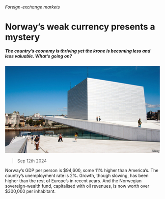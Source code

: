 ###### Foreign-exchange markets

# Norway’s weak currency presents a mystery 

##### The country’s economy is thriving yet the krone is becoming less and less valuable. What’s going on? 

![image](images/20240914_FNP506.jpg) 

> Sep 12th 2024 

Norway’s GDP per person is $94,600, some 11% higher than America’s. The country’s unemployment rate is 2%. Growth, though slowing, has been higher than the rest of Europe’s in recent years. And the Norwegian sovereign-wealth fund, capitalised with oil revenues, is now worth over $300,000 per inhabitant.


